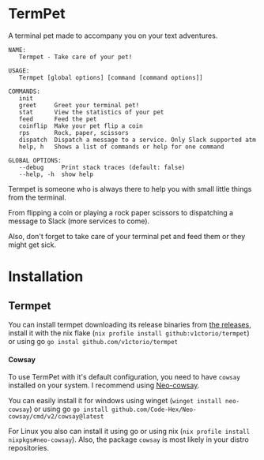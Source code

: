 # TermPet

A terminal pet made to accompany you on your text adventures.

```
NAME:
   Termpet - Take care of your pet!

USAGE:
   Termpet [global options] [command [command options]]

COMMANDS:
   init
   greet     Greet your terminal pet!
   stat      View the statistics of your pet
   feed      Feed the pet
   coinflip  Make your pet flip a coin
   rps       Rock, paper, scissors
   dispatch  Dispatch a message to a service. Only Slack supported atm
   help, h   Shows a list of commands or help for one command

GLOBAL OPTIONS:
   --debug     Print stack traces (default: false)
   --help, -h  show help
```

Termpet is someone who is always there to help you with small little things from the terminal.

From flipping a coin or playing a rock paper scissors to dispatching a message to Slack (more services to come).

Also, don't forget to take care of your terminal pet and feed them or they might get sick.



# Installation
## Termpet
You can install termpet downloading its release binaries from [the releases](https://github.com/v1ctorio/termpet/releases/latest), install it with the nix flake (`nix profile install github:v1ctorio/termpet`) or using go `go instal github.com/v1ctorio/termpet`
#### Cowsay
To use TermPet with it's default configuration, you need to have `cowsay` installed on your system. I recommend using [Neo-cowsay](https://github.com/Code-Hex/Neo-cowsay).

You can easily install it for windows using winget (`winget install neo-cowsay`) or using go `go install github.com/Code-Hex/Neo-cowsay/cmd/v2/cowsay@latest`

For Linux you also can install it using go or using nix (`nix profile install nixpkgs#neo-cowsay`). Also, the package `cowsay` is most likely in your distro repositories.


